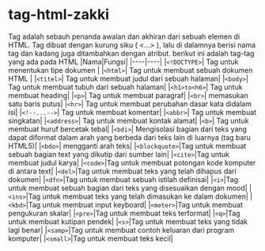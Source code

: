 # tag-html-zakki
Tag adalah sebauh penanda awalan dan akhiran dari sebuah elemen di HTML. Tag dibuat dengan kurung siku ( <...> ), lalu di dalamnya berisi nama tag dan kadang juga ditambahkan dengan atribut.
berikut ini adalah tag-tag yang ada pada HTML
|Nama|Fungsi|
|----|----|
|`<!DOCTYPE>`| Tag untuk menentukan tipe dokumen |
|`<html>`|   Tag untuk membuat sebuah dokumen HTML |
|`<titel>`| Tag untuk membuat judul dari sebuah halaman|
|`<body>`|   Tag untuk membuat tubuh dari sebuah halaman|
|`<h1>to<h6>`| Tag untuk membuat heading|
|`<p>`| Tag untuk membuat paragraf|
|`<br>`| memasukan satu baris putus|
|`<hr>`| Tag untuk membuat perubahan dasar kata didalam isi|
|`<!--...-->`| Tag untuk membuat komentar|
|`<abbr>`| Tag untuk membuat singkatan|
|`<address>`| Tag untuk membuat kontak alamat|
|`<b>`| Tag untuk membuat huruf bercetak tebal|
|`<bdi>`| Mengisolasi bagian dari teks yang dapat diformat dalam arah yang berbeda dari teks lain di luarnya (tag baru HTML5)|
|`<bdo>`| mengganti arah teks|
|`<blockquote>`|Tag untuk membuat sebuah bagian text yang dikutip dari sumber lain|
|`<cite>`|Tag untuk membuat judul karya|
|`<code>`|Tag untuk membuat potongan kode komputer di antara text|
|`<del>`|Tag untuk membuat teks yang telah dihapus dari dokumen|
|`<dfn>`|Tag untuk membuat sebuah istilah definisai|
|`<i>`|Tag untuk membuat sebuah bagian dari teks yang disesuaikan dengan mood|
|`<ins>`|Tag untuk membuat teks yang telah dimasukan ke dalam dokumen|
|`<kbd>`|Tag untuk membuat input keyboard|
|`<meter>`|Tag untuk membuat pengukuran skalar|
|`<pre>`|Tag untuk membuat teks terformat|
|`<q>`|Tag untuk membuat kutipan pendek|
|`<s>`|Tag untuk membuat teks yang tidak lagi benar|
|`<samp>`|Tag untuk membuat contoh keluaran dari program komputer|
|`<small>`|Tag untuk membuat teks kecil|
